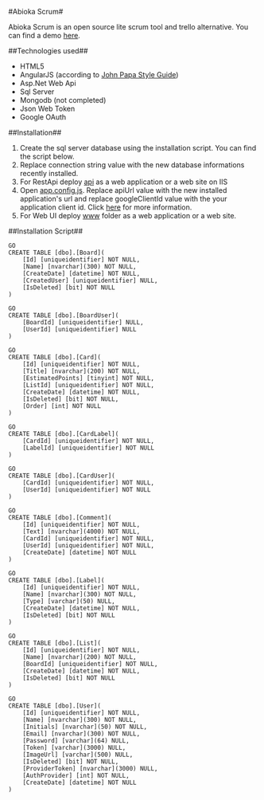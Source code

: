 #Abioka Scrum#

Abioka Scrum is an open source lite scrum tool and trello alternative. You can find a demo [here](http://scrum.abioka.com/).

##Technologies used##
- HTML5
- AngularJS (according to [John Papa Style Guide](https://github.com/johnpapa/angular-styleguide/blob/master/a1/README.md))
- Asp.Net Web Api
-	Sql Server 
- Mongodb (not completed)
- Json Web Token
- Google OAuth

##Installation##
1. Create the sql server database using the installation script. You can find the script below.
2. Replace connection string value with the new database informations recently installed.
3. For RestApi deploy [api](api) as a web application or a web site on IIS
4. Open [app.config.js](www/app/app.config.js). Replace apiUrl value with the new installed application's url and replace googleClientId value with the your application client id. Click [here](https://developers.google.com/identity/sign-in/web/devconsole-project) for more information.
5. For Web UI deploy [www](www) folder as a web application or a web site.


##Installation Script##

```
GO
CREATE TABLE [dbo].[Board](
	[Id] [uniqueidentifier] NOT NULL,
	[Name] [nvarchar](300) NOT NULL,
	[CreateDate] [datetime] NOT NULL,
	[CreatedUser] [uniqueidentifier] NULL,
	[IsDeleted] [bit] NOT NULL
)

GO
CREATE TABLE [dbo].[BoardUser](
	[BoardId] [uniqueidentifier] NULL,
	[UserId] [uniqueidentifier] NULL
)

GO
CREATE TABLE [dbo].[Card](
	[Id] [uniqueidentifier] NOT NULL,
	[Title] [nvarchar](200) NOT NULL,
	[EstimatedPoints] [tinyint] NOT NULL,
	[ListId] [uniqueidentifier] NOT NULL,
	[CreateDate] [datetime] NOT NULL,
	[IsDeleted] [bit] NOT NULL,
	[Order] [int] NOT NULL
)

GO
CREATE TABLE [dbo].[CardLabel](
	[CardId] [uniqueidentifier] NOT NULL,
	[LabelId] [uniqueidentifier] NOT NULL
)

GO
CREATE TABLE [dbo].[CardUser](
	[CardId] [uniqueidentifier] NOT NULL,
	[UserId] [uniqueidentifier] NOT NULL
)

GO
CREATE TABLE [dbo].[Comment](
	[Id] [uniqueidentifier] NOT NULL,
	[Text] [nvarchar](4000) NOT NULL,
	[CardId] [uniqueidentifier] NOT NULL,
	[UserId] [uniqueidentifier] NOT NULL,
	[CreateDate] [datetime] NOT NULL
)

GO
CREATE TABLE [dbo].[Label](
	[Id] [uniqueidentifier] NOT NULL,
	[Name] [nvarchar](300) NOT NULL,
	[Type] [varchar](50) NULL,
	[CreateDate] [datetime] NOT NULL,
	[IsDeleted] [bit] NOT NULL
)

GO
CREATE TABLE [dbo].[List](
	[Id] [uniqueidentifier] NOT NULL,
	[Name] [nvarchar](200) NOT NULL,
	[BoardId] [uniqueidentifier] NOT NULL,
	[CreateDate] [datetime] NOT NULL,
	[IsDeleted] [bit] NOT NULL
)

GO
CREATE TABLE [dbo].[User](
	[Id] [uniqueidentifier] NOT NULL,
	[Name] [nvarchar](300) NOT NULL,
	[Initials] [nvarchar](50) NOT NULL,
	[Email] [nvarchar](300) NOT NULL,
	[Password] [varchar](64) NULL,
	[Token] [varchar](3000) NULL,
	[ImageUrl] [varchar](500) NULL,
	[IsDeleted] [bit] NOT NULL,
	[ProviderToken] [nvarchar](3000) NULL,
	[AuthProvider] [int] NOT NULL,
	[CreateDate] [datetime] NOT NULL
)
```
